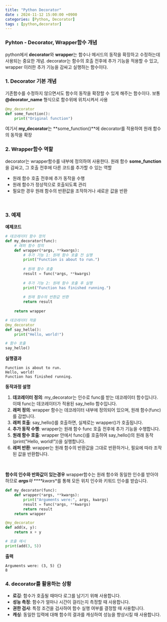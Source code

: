 ```yaml
---
title: "Python Decorator"
date : 2024-11-12 15:00:00 +0900
categories: [Python, Decorator]
tags : [python,decorator]
---
```



### **Pyhton - Decorator, Wrapper함수 개념**
python에서 **decorator**와 **wrapper**는 함수나 메서드의 동작을 확장하고 수정하는데 사용되는 중요한 개념. decorator는 함수의 호출 전후에 추가 기능을 적용할 수 있고, wrapper 이러한 추가 기능을 감싸고 실행하는 함수이다.

### **1. Decorator 기본 개념**
기존함수를 수정하지 않으면서도 함수의 동작을 확장할 수 있게 해주는 함수이다.
보통 **@deorator_name** 형식으로 함수위에 위치시켜서 사용

```python
@my_decorator
def some_function():
    print("Original function")
```
여기서 **my_decorator**는 **some_function()**에 decorator를 적용하여 원래 함수의 동작을 확장

### **2. Wrapper함수 역할**
decorator는 wrapper함수를 내부에 정의하여 사용한다. 원래 함수 **some_function**을 감싸고, 그 호출 전후에 다른 코드를 추가할 수 있는 역할
- 원래 함수 호출 전후에 추가 동작을 수행
- 원래 함수가 정상적으로 호출되도록 관리
- 필요한 경우 원래 함수의 반환값을 조작하거나 새로운 값을 반환

<br/>

### **3. 예제**

**예제코드**
```python
# 데코레이터 함수 정의
def my_decorator(func):
    # 래퍼 함수 정의
    def wrapper(*args, **kwargs):
        # 추가 기능 1: 원래 함수 호출 전 실행
        print("Function is about to run.")
        
        # 원래 함수 호출
        result = func(*args, **kwargs)
        
        # 추가 기능 2: 원래 함수 호출 후 실행
        print("Function has finished running.")
        
        # 원래 함수의 반환값 반환
        return result
    
    return wrapper

# 데코레이터 적용
@my_decorator
def say_hello():
    print("Hello, world!")

# 함수 호출
say_hello()
```

**실행결과**
```
Function is about to run.
Hello, world!
Function has finished running.
```

**동작과정 설명**
1. **데코레이터 정의**: my_decorator는 인수로 func를 받는 데코레이터 함수입니다. 이때 func는 데코레이터가 적용된 say_hello 함수입니다.
2. **래퍼 정의**: wrapper 함수는 데코레이터 내부에 정의되어 있으며, 원래 함수(func)를 감쌉니다.
3. **래퍼 호출**: say_hello()를 호출하면, 실제로는 wrapper()가 호출됩니다.
4. **추가 동작 수행**: wrapper는 원래 함수 func 호출 전후에 추가 기능을 수행합니다.
5. **원래 함수 호출**: wrapper 안에서 func()를 호출하여 say_hello()의 원래 동작(print("Hello, world!"))을 실행합니다.
6. **래퍼 반환**: wrapper는 원래 함수의 반환값을 그대로 반환하거나, 필요에 따라 조작된 값을 반환합니다.

<br/>

**함수의 인수와 반화값이 있는경우**
wrapper함수는 원래 함수와 동일한 인수를 받아야 하므로 ***args**와 ****kwars**를 통해 모든 위치 인수와 키워드 인수를 받습니다. 

```python
def my_decorator(func):
    def wrapper(*args, **kwargs):
        print("Arguments were:", args, kwargs)
        result = func(*args, **kwargs)
        return result
    return wrapper

@my_decorator
def add(x, y):
    return x + y

# 호출 예시
print(add(3, 5))
```

**출력**
```
Arguments were: (3, 5) {}
8
```

### **4. decorator를 활용하는 상황**
- **로깅**: 함수가 호출될 때마다 로그를 남기기 위해 사용합니다.
- **성능 측정**: 함수가 얼마나 시간이 걸리는지 측정할 때 사용합니다.
- **권한 검사**: 특정 조건을 검사하여 함수 실행 여부를 결정할 때 사용합니다.
- **캐싱**: 동일한 입력에 대해 함수의 결과를 캐싱하여 성능을 향상시킬 때 사용합니다.